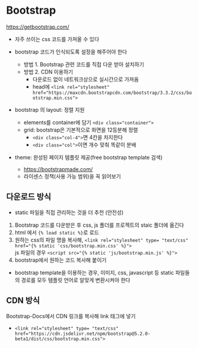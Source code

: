 # Bootstrap  
https://getbootstrap.com/  

- 자주 쓰이는 css 코드를 가져올 수 있다  
- bootstrap 코드가 인식되도록 설정을 해주어야 한다 
    - 방법 1. Bootstrap 관련 코드를 직접 다운 받아 설치하기 
    - 방법 2. CDN 이용하기  
        - 다운로드 없이 네트워크상으로 실시간으로 가져옴  
        - head에 `<link rel="stylesheet" href="https://maxcdn.bootstrapcdn.com/bootstrap/3.3.2/css/bootstrap.min.css">`

- bootstrap 의 layout: 정렬 지원  
    - elements를 container에 담기 `<div class="container">`
    - grid: bootstrap은 기본적으로 화면을 12등분해 정렬  
        - `<div class="col-4">`면 4칸을 차지한다  
        - `<div class="col">`이면 개수 맞춰 똑같이 분배  
- theme: 완성된 페이지 템플릿 제공(free bootstrap template 검색)  
    - https://bootstrapmade.com/   
    - 라이센스 정책(사용 가능 범위)을 꼭 읽어보기  


## 다운로드 방식
- static 파일을 직접 관리하는 것을 더 추천 (안전성)  
1. Bootstrap 코드를 다운받은 후 css, js 폴더를 프로젝트의 staic 폴더에 옮긴다  
2. html 에서 `{% load static %}`로 로드  
3. 원하는 css의 파일 명을 복사해, `<link rel="stylesheet" type= "text/css" href="{% static 'css/bootstrap.min.css' %}">`  
    js 파일의 경우 `<script src="{% static 'js/bootstrap.min.js' %}">`   
4. bootstrap에서 원하는 코드 복사해 붙이기  
+ bootstrap template을 이용하는 경우, 이미지, css, javascript 등 static 파일들의 경로를 모두 템플릿 언어로 알맞게 변환시켜야 한다  

## CDN 방식  
Bootstrap-Docs에서 CDN 링크를 복사해 link 태그에 넣기   
- `<link rel="stylesheet" type= "text/css" href="https://cdn.jsdelivr.net/npm/bootstrap@5.2.0-beta1/dist/css/bootstrap.min.css">`
